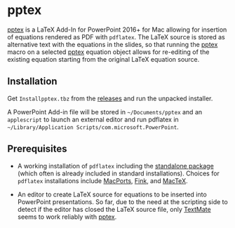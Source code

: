 # pptex
[pptex](https://github.com/v-joe/pptex) is a LaTeX Add-In for
PowerPoint 2016+ for Mac allowing for insertion of equations rendered as PDF
with `pdflatex`. The LaTeX source is stored as alternative text with the
equations in the slides, so that running the [pptex](https://github.com/v-joe/pptex)
macro on a selected [pptex](https://github.com/v-joe/pptex) equation
object allows for re-editing of the existing equation starting from the
original LaTeX equation source.

## Installation
Get `Installpptex.tbz` from the [releases](https://github.com/v-joe/pptex/releases)
and run the unpacked installer.

A PowerPoint Add-in file will be stored in `~/Documents/pptex` and an
`applescript` to launch an external editor and run pdflatex in
`~/Library/Application Scripts/com.microsoft.PowerPoint`.

## Prerequisites
- A working installation of `pdflatex` including the [standalone package](https://ctan.org/pkg/standalone)
(which often is already included in standard installations). Choices for
`pdflatex` installations include [MacPorts](https://www.macports.org/),
[Fink](http://www.finkproject.org/), and [MacTeX](http://www.tug.org/mactex/).

- An editor to create LaTeX source for equations to be inserted into PowerPoint
presentations. So far, due to the need at the scripting side to detect if the
editor has closed the LaTeX source file, only [TextMate](https://github.com/textmate/textmate)
seems to work reliably with [pptex](https://github.com/v-joe/pptex).
